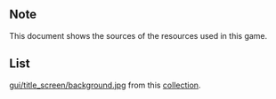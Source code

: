 ## Note
This document shows the sources of the resources used in this game.

## List
[gui/title_screen/background.jpg](https://lemmasoft.renai.us/forums/download/file.php?id=38913&mode=view) from this [collection](https://lemmasoft.renai.us/forums/viewtopic.php?t=17302).
